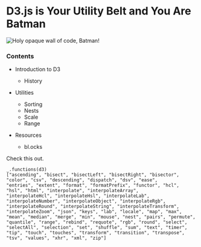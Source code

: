 # D3.js is Your Utility Belt and You Are Batman

![Holy opaque wall of code, Batman!](https://cloud.githubusercontent.com/assets/4268152/6759387/0525a4e2-cf16-11e4-8744-c016f8fc0aa6.png)

### Contents

- Introduction to D3
  - History
  
- Utilities
  - Sorting
  - Nests
  - Scale
  - Range
  
- Resources
  - bl.ocks

Check this out.

    _.functions(d3)
    ["ascending", "bisect", "bisectLeft", "bisectRight", "bisector", "color", "csv", "descending", "dispatch", "dsv", "ease",        "entries", "extent", "format", "formatPrefix", "functor", "hcl", "hsl", "html", "interpolate", "interpolateArray",     "interpolateHcl", "interpolateHsl", "interpolateLab", "interpolateNumber", "interpolateObject", "interpolateRgb",  "interpolateRound", "interpolateString", "interpolateTransform", "interpolateZoom", "json", "keys", "lab", "locale", "map", "max", "mean", "median", "merge", "min", "mouse", "nest", "pairs", "permute", "quantile", "range", "rebind", "requote", "rgb", "round", "select", "selectAll", "selection", "set", "shuffle", "sum", "text", "timer", "tip", "touch", "touches", "transform", "transition", "transpose", "tsv", "values", "xhr", "xml", "zip"]
